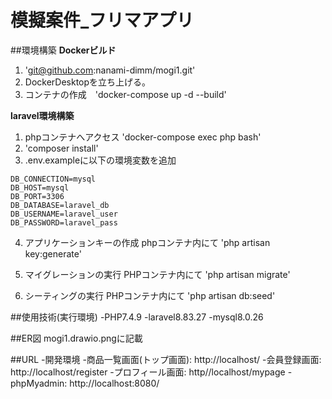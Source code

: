 # 模擬案件_フリマアプリ

##環境構築
**Dockerビルド**
1. 'git@github.com:nanami-dimm/mogi1.git'
2. DockerDesktopを立ち上げる。
3. コンテナの作成　'docker-compose up -d --build'

**laravel環境構築**
1. phpコンテナへアクセス
   'docker-compose exec php bash'
2. 'composer install'
3. .env.exampleに以下の環境変数を追加
  ``` text
DB_CONNECTION=mysql
DB_HOST=mysql
DB_PORT=3306
DB_DATABASE=laravel_db
DB_USERNAME=laravel_user
DB_PASSWORD=laravel_pass
```
4. アプリケーションキーの作成
   phpコンテナ内にて
   'php artisan key:generate'

5. マイグレーションの実行
   PHPコンテナ内にて
   'php artisan migrate'

6. シーティングの実行
   PHPコンテナ内にて
   'php artisan db:seed'

##使用技術(実行環境)
-PHP7.4.9
-laravel8.83.27
-mysql8.0.26

##ER図
mogi1.drawio.pngに記載

##URL
-開発環境
-商品一覧画面(トップ画面): http://localhost/
-会員登録画面: http://localhost/register
-プロフィール画面: http//localhost/mypage
-phpMyadmin: http://localhost:8080/

